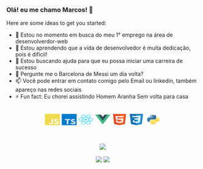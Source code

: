 ### Olá! eu me chamo Marcos! 👋

Here are some ideas to get you started:

- 🔭 Estou no momento em busca do meu 1° emprego na área de desenvolverdor-web
- 🌱 Estou aprendendo que a vida de desenvolvedor é muita dedicação, pois é dificil!
- 🤔 Estou buscando ajuda para que eu possa iniciar uma carreira de sucesso
- 💬 Pergunte me o Barcelona de Messi um dia volta?
- 📫 Você pode entrar em contato comigo pelo Email ou linkedin, também apareço nas redes sociais
- ⚡ Fun fact: Eu chorei assistindo Homem Aranha Sem volta para casa


   
    
</div>
<div align="center" style="display: inline_block"><br>
  <img align="center" alt="Rafa-Js" height="30" width="40" src="https://raw.githubusercontent.com/devicons/devicon/master/icons/javascript/javascript-plain.svg">
  <img align="center" alt="Rafa-Ts" height="30" width="40" src="https://raw.githubusercontent.com/devicons/devicon/master/icons/typescript/typescript-plain.svg">
  <img align="center" alt="Rafa-React" height="30" width="40" src="https://raw.githubusercontent.com/devicons/devicon/master/icons/react/react-original.svg">
  <img align="center" alt="Rafa-React" height="30" width="40" src="https://raw.githubusercontent.com/devicons/devicon/master/icons/vuejs/vuejs-original.svg">
  <img align="center" alt="Rafa-HTML" height="30" width="40" src="https://raw.githubusercontent.com/devicons/devicon/master/icons/html5/html5-original.svg">
  <img align="center" alt="Rafa-CSS" height="30" width="40" src="https://raw.githubusercontent.com/devicons/devicon/master/icons/css3/css3-original.svg">
  <img align="center" alt="Rafa-Python" height="30" width="40" src="https://raw.githubusercontent.com/devicons/devicon/master/icons/python/python-original.svg">
 
</div>
  <br/>
  <br/>

  <div align="center"> 
  
  <a href="https://instagram.com/marcoscruz.off" target="_blank"><img src="https://img.shields.io/badge/-Instagram-%23E4405F?style=for-the-badge&logo=instagram&logoColor=white" target="_blank"></a>
 

  <a href = "mailto:marcoscruzon@gmail.com"><img src="https://img.shields.io/badge/-Gmail-%23333?style=for-the-badge&logo=gmail&logoColor=white" target="_blank"></a>
  <a href="https://www.linkedin.com/in/marcos-cruz-8b9024224" target="_blank"><img src="https://img.shields.io/badge/-LinkedIn-%230077B5?style=for-the-badge&logo=linkedin&logoColor=white" target="_blank"></a> 
 

 
</div>
